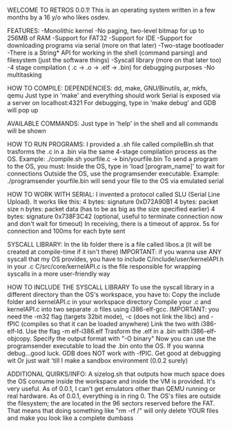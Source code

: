 WELCOME TO RETROS 0.0.1! 
This is an operating system written in a few months by a 16 y/o who likes osdev.

FEATURES:
    -Monolithic kernel
    -No paging, two-level bitmap for up to 256MB of RAM
    -Support for FAT32 
    -Support for IDE
    -Support for downloading programs via serial (more on that later)
    -Two-stage bootloader
    -There is a String* API for working in the shell (command parsing) and filesystem (just the software things)
    -Syscall library (more on that later too)
    -4 stage compilation ( .c -> .o -> .elf -> .bin) for debugging purposes
    -No multitasking

HOW TO COMPILE:
    DEPENDENCIES: dd, make, GNU/Binutils, ar, mkfs, qemu
    Just type in 'make' and everything should work
    Serial is exposed via a server on localhost:4321
    For debugging, type in 'make debug' and GDB will pop up

AVAILABLE COMMANDS:
    Just type in 'help' in the shell and all commands will be shown

HOW TO RUN PROGRAMS:
    I provided a .sh file called compileBin.sh that trasforms the .c in a .bin via the same 4-stage compilation process as the OS.
    Example: ./compile.sh yourfile.c -> bin/yourfile.bin
    To send a program to the OS, you must:
        Inside the OS, type in 'load [program_name]' to wait for connections
        Outside the OS, use the programsender executable. Example: ./programsender yourfile.bin will send your file to the OS via emulated serial

HOW TO WORK WITH SERIAL:
    I invented a protocol called SLU (Serial Line Upload). It works like this:
        4 bytes: signature 0xD72A90B1
        4 bytes: packet size
        n bytes: packet data (has to be as big as the size specified earlier)
        4 bytes: signature 0x738F3C42 (optional, useful to terminate connection now and don't wait for timeout)
        In receiving, there is a timeout of approx. 5s for connection and 100ms for each byte sent

SYSCALL LIBRARY:
    In the lib folder there is a file called libos.a (it will be created at compile-time if it isn't there)
    IMPORTANT: if you wanna use ANY syscall that my OS provides, you have to include C/include/user/kernelAPI.h in your .c
        C/src/core/kernelAPI.c is the file responsible for wrapping syscalls in a more user-friendly way
        
HOW TO INCLUDE THE SYSCALL LIBRARY
    To use the syscall library in a different directory than the OS's workspace, you have to:
        Copy the include folder and kernelAPI.c in your workspace directory
        Compile your .c and kernelAPI.c into two separate .o files using i386-elf-gcc. 
            IMPORTANT: you need the -m32 flag (targets 32bit mode), -c (does not link the libc) and -fPIC (compiles so that it can be loaded anywhere)
        Link the two with i386-elf-ld. Use the flag -m elf-i386.elf
        Trasform the .elf in a .bin with i386-elf-objcopy. Specify the output format with "-O binary"
        Now you can use the programsender executable to load the .bin onto the OS. 
        If you wanna debug...good luck. GDB does NOT work with -fPIC. Get good at debugging wit
            Or just wait 'till I make a sandbox environment (0.0.2 surely)


ADDITIONAL QUIRKS/INFO:
    A sizelog.sh that outputs how much space does the OS consume inside the workspace and inside the VM is provided. It's very useful.
    As of 0.0.1, I can't get emulators other than QEMU running or real hardware.
    As of 0.0.1, everything is in ring 0.
    The OS's files are outside the filesystem; the are located in the 96 sectors reserved before the FAT.
        That means that doing something like "rm -rf /" will only delete YOUR files and make you look like a complete dumbass
     
    


